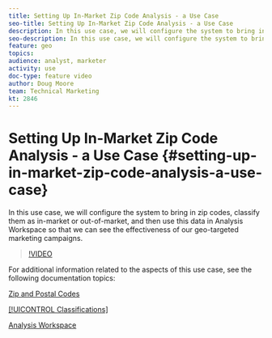 ```yaml
---
title: Setting Up In-Market Zip Code Analysis - a Use Case
seo-title: Setting Up In-Market Zip Code Analysis - a Use Case
description: In this use case, we will configure the system to bring in zip codes, classify them as in-market or out-of-market, and then use this data in Analysis Workspace so that we can see the effectiveness of our geo-targeted marketing campaigns.
seo-description: In this use case, we will configure the system to bring in zip codes, classify them as in-market or out-of-market, and then use this data in Analysis Workspace so that we can see the effectiveness of our geo-targeted marketing campaigns.
feature: geo
topics: 
audience: analyst, marketer
activity: use
doc-type: feature video
author: Doug Moore
team: Technical Marketing
kt: 2846
---
```


# Setting Up In-Market Zip Code Analysis - a Use Case {#setting-up-in-market-zip-code-analysis-a-use-case}

In this use case, we will configure the system to bring in zip codes, classify them as in-market or out-of-market, and then use this data in Analysis Workspace so that we can see the effectiveness of our geo-targeted marketing campaigns.

>[!VIDEO](https://video.tv.adobe.com/v/27052/?quality=12)

For additional information related to the aspects of this use case, see the following documentation topics:

[Zip and Postal Codes](https://marketing.adobe.com/resources/help/en_US/reference/reports_zip.html)

[[!UICONTROL Classifications]](https://marketing.adobe.com/resources/help/en_US/reference/classifications.html)

[Analysis Workspace](https://marketing.adobe.com/resources/help/en_US/analytics/analysis-workspace/analysis-workspace-features.html)
